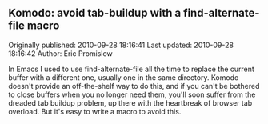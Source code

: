 ## Komodo: avoid tab-buildup with a find-alternate-file macro 
Originally published: 2010-09-28 18:16:41 
Last updated: 2010-09-28 18:16:42 
Author: Eric Promislow 
 
In Emacs I used to use find-alternate-file all the time to replace the current buffer with a different one, usually one in the same directory. Komodo doesn't provide an off-the-shelf way to do this, and if you can't be bothered to close buffers when you no longer need them, you'll soon suffer from the dreaded tab buildup problem, up there with the heartbreak of browser tab overload. But it's easy to write a macro to avoid this. 